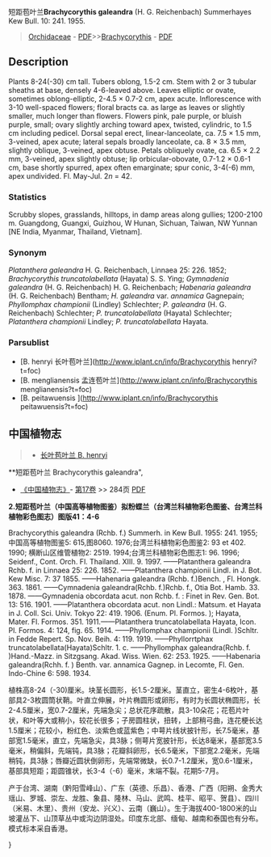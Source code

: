 短距苞叶兰**Brachycorythis galeandra** (H. G. Reichenbach) Summerhayes Kew Bull. 10: 241. 1955.

> [Orchidaceae](http://www.iplant.cn/info/Orchidaceae?t=foc) - [PDF](http://www.iplant.cn/foc/pdf/Orchidaceae.pdf)>>[Brachycorythis](http://www.iplant.cn/info/Brachycorythis?t=foc) - [PDF](http://www.iplant.cn/foc/pdf/Brachycorythis.pdf)

## Description

Plants 8-24(-30) cm tall. Tubers oblong, 1.5-2 cm. Stem with 2 or 3 tubular sheaths at base, densely 4-6-leaved above. Leaves elliptic or ovate, sometimes oblong-elliptic, 2-4.5 × 0.7-2 cm, apex acute. Inflorescence with 3-10 well-spaced flowers; floral bracts ca. as large as leaves or slightly smaller, much longer than flowers. Flowers pink, pale purple, or bluish purple, small; ovary slightly arching toward apex, twisted, cylindric, to 1.5 cm including pedicel. Dorsal sepal erect, linear-lanceolate, ca. 7.5 × 1.5 mm, 3-veined, apex acute; lateral sepals broadly lanceolate, ca. 8 × 3.5 mm, slightly oblique, 3-veined, apex obtuse. Petals obliquely ovate, ca. 6.5 × 2.2 mm, 3-veined, apex slightly obtuse; lip orbicular-obovate, 0.7-1.2 × 0.6-1 cm, base shortly spurred, apex often emarginate; spur conic, 3-4(-6) mm, apex undivided. Fl. May-Jul. 2*n* = 42.

### Statistics
Scrubby slopes, grasslands, hilltops, in damp areas along gullies; 1200-2100 m. Guangdong, Guangxi, Guizhou, W Hunan, Sichuan, Taiwan, NW Yunnan [NE India, Myanmar, Thailand, Vietnam].

### Synonym
*Platanthera galeandra* H. G. Reichenbach, Linnaea 25: 226. 1852; *Brachycorythis truncatolabellata* (Hayata) S. S. Ying; *Gymnadenia galeandra* (H. G. Reichenbach) H. G. Reichenbach; *Habenaria galeandra* (H. G. Reichenbach) Bentham; *H. galeandra* var. *annamica* Gagnepain; *Phyllomphax championii* (Lindley) Schlechter; *P. galeandra* (H. G. Reichenbach) Schlechter; *P. truncatolabellata* (Hayata) Schlechter; *Platanthera championii* Lindley; *P. truncatolabellata* Hayata.

### Parsublist

* [B.  henryi  长叶苞叶兰](http://www.iplant.cn/info/Brachycorythis henryi?t=foc)
* [B.  menglianensis  孟连苞叶兰](http://www.iplant.cn/info/Brachycorythis menglianensis?t=foc)
* [B.  peitawuensis  ](http://www.iplant.cn/info/Brachycorythis peitawuensis?t=foc)

## 中国植物志

> * [长叶苞叶兰  B.  henryi](Brachycorythis-henryi-长叶苞叶兰.md)

**短距苞叶兰 Brachycorythis galeandra",

* [《中国植物志》](http://www.iplant.cn/frps)- [第17卷](http://www.iplant.cn/frps/vol/17) >> 284页 [PDF](http://www.iplant.cn/frps/pdf/17/284.pdf)

**2.短距苞叶兰（中国高等植物图鉴）拟粉蝶兰（台湾兰科植物彩色图鉴、台湾兰科植物彩色图志）图版41：4-6**

Brachycorythis galeandra (Rchb. f.) Summerh. in Kew Bull. 1955: 241. 1955;中国高等植物图鉴5: 615,图8060. 1976;台湾兰科植物彩色图鉴2: 93 et 402. 1990; 横断山区维管植物2: 2519. 1994;台湾兰科植物彩色图志1: 96. 1996; Seidenf., Cont. Orch. Fl. Thailand. XIII. 9. 1997. ——Platanthera galeandra Rchb. f. in Linnaea 25: 226. 1852. ——Platanthera championii Lindl. in J. Bot. Kew Misc. 7: 37 1855. ——Hahenaria galeandra (Rchb. f.)Bench. , Fl. Hongk. 363. 1861. ——Cymnadenia galeandra(Rchb. f.)Rchb. f., Otia Bot. Hamb. 33. 1878. ——Gymnadenia obcordata acut. non Rchb. f. : Finet in Rev. Gen. Bot. 13: 516. 1901. ——Platanthera obcordata acut. non Lindl.: Matsum. et Hayata in J. Coll. Sci. Univ. Tokyo 22: 419. 1906. (Enum. Pl. Formos. ); Hayata, Mater. Fl. Formos. 351. 1911.——Platanthera truncatolabellata Hayata, Icon. Pl. Formos. 4: 124, fig. 65. 1914. ——Phyllomphax championii (Lindl. )Schltr. in Fedde Repert. Sp. Nov. Beih. 4: 119. 1919. ——Phyllorrtphax truncatolabellata(Hayata)Schltr. 1. c. ——Phyllomphax galeandra(Rchb. f. )Hand.-Mazz. in Sitzgsang. Akad. Wiss. Wien. 62: 253. 1925. ——Habenaria galeandra(Rchh. f. ) Benth. var. annamica Gagnep. in Lecomte, Fl. Gen. Indo-Chine 6: 598. 1934.

植株高8-24（-30)厘米。块茎长圆形，长1.5-2厘米。茎直立，密生4-6枚叶，基部具2-3枚圆筒状鞘。叶直立伸展，叶片椭圆形或卵形，有时为长圆状椭圆形，长2-4.5厘米，宽0.7-2厘米，先端急尖；总状花序疏散，具3-10朵花；花苞片叶状，和叶等大或稍小，较花长很多；子房圆柱状，扭转，上部稍弓曲，连花梗长达1.5厘米；花较小，粉红色、淡紫色或蓝紫色；中萼片线状披针形，长7.5毫米，基部宽1.5毫米，直立，先端急尖，具3脉；侧萼片宽披针形，长达8毫米，基部宽3.5毫米，稍偏斜，先端钝，具3脉；花瓣斜卵形，长6.5毫米，下部宽2.2毫米，先端稍钝，具3脉；唇瓣近圆状倒卵形，先端常微缺，长0.7-1.2厘米，宽0.6-1厘米，基部具短距；距圆锥状，长3-4（-6）毫米，末端不裂。花期5-7月。

产于台湾、湖南（黔阳雪峰山）、广东（英德、乐昌）、香港、广西（阳朔、金秀大瑶山、罗城、崇左、龙胜、象县、隆林、马山、武鸣、桂平、昭平、贺县）、四川（米易、木里）、贵州（安龙、兴义）、云南（巍山）。生于海拔400-1800米的山坡灌丛下、山顶草丛中或沟边阴湿处。印度东北部、缅甸、越南和泰国也有分布。模式标本采自香港。

}